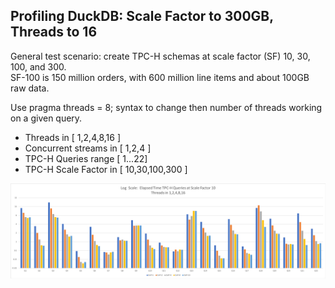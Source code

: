 ## Profiling DuckDB:  Scale Factor to 300GB, Threads to 16

General test scenario:  create TPC-H schemas at scale factor (SF) 10, 30, 100, and 300.  
SF-100 is 150 million orders, with 600 million line items and about 100GB raw data.  

Use pragma threads = 8; syntax to change then number of threads working on a given query.  

* Threads in [ 1,2,4,8,16 ]
* Concurrent streams in [ 1,2,4 ]
* TPC-H Queries range [ 1...22]
* TPC-H Scale Factor in [ 10,30,100,300 ]


![](https://github.com/jtommaney/blog/blob/blog/assets/DuckDB_SF10_TPCH.png?raw=true) 
